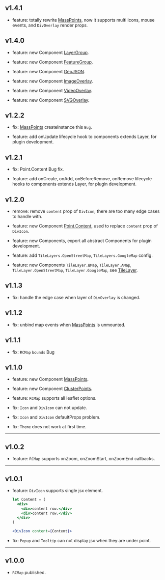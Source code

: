 ## v1.4.1

- feature: totally rewrite [MassPoints](https://github.com/Coder-JJ/rc-leaflet/blob/master/docs/MassPoints.md), now it supports multi icons, mouse events, and `DivOverlay` render props.

## v1.4.0

- feature: new Component [LayerGroup](https://github.com/Coder-JJ/rc-leaflet/blob/master/docs/LayerGroup.md).

- feature: new Component [FeatureGroup](https://github.com/Coder-JJ/rc-leaflet/blob/master/docs/FeatureGroup.md).

- feature: new Component [GeoJSON](https://github.com/Coder-JJ/rc-leaflet/blob/master/docs/GeoJSON.md).

- feature: new Component [ImageOverlay](https://github.com/Coder-JJ/rc-leaflet/blob/master/docs/ImageOverlay.md).

- feature: new Component [VideoOverlay](https://github.com/Coder-JJ/rc-leaflet/blob/master/docs/VideoOverlay.md).

- feature: new Component [SVGOverlay](https://github.com/Coder-JJ/rc-leaflet/blob/master/docs/SVGOverlay.md).

## v1.2.2

- fix: [MassPoints](https://github.com/Coder-JJ/rc-leaflet/blob/master/docs/MassPoints.md) createInstance this `Bug`.

- feature: add onUpdate lifecycle hook to components extends Layer, for plugin development.

## v1.2.1

- fix: Point.Content Bug fix.

- feature: add onCreate, onAdd, onBeforeRemove, onRemove lifecycle hooks to components extends Layer, for plugin development.

## v1.2.0

- remove: remove `content` prop of `DivIcon`, there are too many edge cases to handle with.

- feature: new Component [Point.Content](https://github.com/Coder-JJ/rc-leaflet/blob/master/docs/Point.md), used to replace `content` prop of `DivIcon`.

- feature: new Components, export all abstract Components for plugin development.

- feature: add `TileLayers.OpenStreetMap`, `TileLayers.GoogleMap` config.

- feature: new Components `TileLayer.BMap`, `TileLayer.AMap`, `TileLayer.OpenStreetMap`, `TileLayer.GoogleMap`, see [TileLayer](https://github.com/Coder-JJ/rc-leaflet/blob/master/docs/TileLayer.md).

## v1.1.3

- fix: handle the edge case when layer of `DivOverlay` is changed.

## v1.1.2

- fix: unbind map events when [MassPoints](https://github.com/Coder-JJ/rc-leaflet/blob/master/docs/MassPoints.md) is unmounted.

## v1.1.1

- fix: `RCMap` `bounds` Bug

## v1.1.0

- feature: new Component [MassPoints](https://github.com/Coder-JJ/rc-leaflet/blob/master/docs/MassPoints.md).

- feature: new Component [ClusterPoints](https://github.com/Coder-JJ/rc-leaflet/blob/master/docs/ClusterPoints.md).

- feature: `RCMap` supports all leaflet options.

- fix: `Icon` and `DivIcon` can not update.

- fix: `Icon` and `DivIcon` defaultProps problem.

- fix: `Theme` does not work at first time.

---

## v1.0.2

- feature: `RCMap` supports onZoom, onZoomStart, onZoomEnd callbacks.

---

## v1.0.1

- feature: `DivIcon` supports single jsx element.

  ```jsx
  let Content = (
    <div>
      <div>content row.</div>
      <div>content row.</div>
    </div>
  )

  <DivIcon content={Content}>
  ```

- fix: `Popup` and `Tooltip` can not display jsx when they are under point.

---

## v1.0.0

- `RCMap` published.
